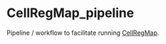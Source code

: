 # CellRegMap_pipeline
Pipeline / workflow to facilitate running [CellRegMap](https://github.com/limix/CellRegMap).
